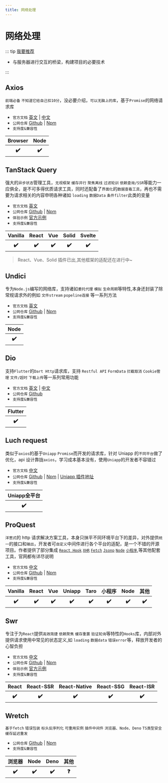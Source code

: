 ```yaml
---
title: 网络处理
---
```


# 网络处理

::: tip [我要推荐](https://github.com/itmanyong/web-resources/edit/master/docs/platform/fc/ecology/request.md)

-   与服务器进行交互的桥梁，构建项目的必要技术

:::

## Axios <ProjectBadge starts='axios/axios' version='axios' />

`前端必备` `不知道它给自己扣10分`，没必要介绍，`可以无脑上的库`，基于`Promise`的网络请求库

-   `官方文档` [英文](https://www.axios-http.cn/en/) | [中文](https://www.axios-http.cn/)
-   `公网仓库` [Github](https://github.com/axios/axios) | [Npm](https://www.npmjs.com/package/axios)
-   `支持度&兼容性`
<table class='mini_table'>
    <thead>
        <tr>
            <th>Browser</th>
            <th>Node</th>
        </tr>
    </thead>
    <tbody>
        <tr>
            <th>✔️</th>
            <th>✔️</th>
        </tr>
    </tbody>
</table>

## TanStack Query <ProjectBadge starts='tanstack/query' version='@tanstack/query-core' />

强大的`异步状态`管理工具，`无视框架` `缓存并行` `聚焦离线` `过滤轮训` `依赖查询/SSR`等能力一应俱全，是不可多得优质请求工具，同时还配备了`界面化`的`数据查看工具`，再也不需要为请求相关的内容申明各种诸如 `loading` `数据Data` `条件filter`此类的变量

-   `官方文档` [英文](https://tanstack.com/query)
-   `公网仓库` [Github](https://github.com/tanstack/query) | [Npm](https://www.npmjs.com/package/@tanstack/query-core)
-   `体验示例` [官方示例](https://tanstack.com/query/v4/docs/examples/react/simple)
-   `支持度&兼容性`
<table class='mini_table'>
    <thead>
        <tr>
            <th>Vanilla</th>
            <th>React</th>
            <th>Vue</th>
            <th>Solid</th>
            <th>Svelte</th>
        </tr>
    </thead>
    <tbody>
        <tr>
            <th>✔️</th>
            <th>✔️</th>
            <th>✔️</th>
            <th>✔️</th>
            <th>✔️</th>
        </tr>
    </tbody>
</table>

> React、Vue、Solid 插件已出,其他框架的适配还在进行中~

## Undici <ProjectBadge starts='nodejs/undici' version='undici' />

专为`Node.js`编写的网络库，支持诸如`委托代理` `模拟` `生命周期`等特性,本身还封装了除常规请求外的例如 `文件stream` `popeline连接` 等一系列方法

-   `官方文档` [英文](https://undici.nodejs.org/#/)
-   `公网仓库` [Github](https://github.com/nodejs/undici) | [Npm](https://www.npmjs.com/package/undici)
-   `支持度&兼容性`
<table class='mini_table'>
    <thead>
        <tr>
            <th>Node</th>
        </tr>
    </thead>
    <tbody>
        <tr>
            <th>✔️</th>
        </tr>
    </tbody>
</table>

## Dio <ProjectBadge starts='flutterchina/dio' />

支持`Flutter`的`Dart Http`请求库，支持 `Restful API` `FormData` `拦截取消` `Cookie管理` `文件/超时` `下载上传`等一系列常用功能

-   `官方文档` [英文](https://github.com/flutterchina/dio) | [中文](https://github.com/flutterchina/dio/blob/flutter/README-ZH.md)
-   `公网仓库` [Github](https://github.com/flutterchina/dio)
-   `支持度&兼容性`
<table class='mini_table'>
    <thead>
        <tr>
            <th>Flutter</th>
        </tr>
    </thead>
    <tbody>
        <tr>
            <th>✔️</th>
        </tr>
    </tbody>
</table>

## Luch request <ProjectBadge starts='flutterchina/dio' version='luch-request' />

类似于`axios`的基于`Uniapp` `Promise`而开发的请求库，针对 Uniapp 的`不同平台`做了优化，api 设计靠拢`axios`，学习成本基本没有，使用`Uniapp`的开发者不容错过

-   `官方文档` [中文](https://www.quanzhan.co/luch-request/)
-   `公网仓库` [Github](https://github.com/lei-mu/luch-request) | [Npm](https://www.npmjs.com/package/luch-request) | [Uniapp 插件地址](https://ext.dcloud.net.cn/plugin?id=392)
-   `支持度&兼容性`
<table class='mini_table'>
    <thead>
        <tr>
            <th>Uniapp全平台</th>
        </tr>
    </thead>
    <tbody>
        <tr>
            <th>✔️</th>
        </tr>
    </tbody>
</table>

## ProQuest <ProjectBadge starts='xdoer/PreQuest' version='@prequest/core' />

`洋葱式`的 http 请求解决方案工具，本身只抹平不同环境平台下的差异，对外提供`统一`的接口和`输出`，开发者可`自定义`中间件进行各个平台的适配，是一个不错的开源项目。作者提供了部分集成 [`React Hook`](https://www.npmjs.com/package/@prequest/use-request) [`XHR`](https://www.npmjs.com/package/@prequest/xhr) [`Fetch`](https://www.npmjs.com/package/@prequest/fetch) [`Jsonp`](https://www.npmjs.com/package/@prequest/jsonp) [`Node`](https://www.npmjs.com/package/@prequest/node) [`小程序`](https://www.npmjs.com/package/@prequest/miniprogram),等其他配套工具，官网都有详尽说明

-   `官方文档` [中文](https://pre-quest.vercel.app/#/)
-   `公网仓库` [Github](https://github.com/xdoer/PreQuest) | [Npm](https://www.npmjs.com/package/@prequest/core)
-   `支持度&兼容性`
<table class='mini_table'>
    <thead>
        <tr>
            <th>Vanilla</th>
            <th>React</th>
            <th>Vue</th>
            <th>Uniapp</th>
            <th>Taro</th>
            <th>小程序</th>
            <th>Node</th>
            <th>其他</th>
        </tr>
    </thead>
    <tbody>
        <tr>
            <th>✔️</th>
            <th>✔️</th>
            <th>✔️</th>
            <th>✔️</th>
            <th>✔️</th>
            <th>✔️</th>
            <th>✔️</th>
            <th>✔️</th>
        </tr>
    </tbody>
</table>

## Swr <ProjectBadge starts='vercel/swr' version='swr' />

专注于为`React`提供`高效简捷` `依赖聚焦` `缓存重置` `验证轮询`等特性的`Hooks`库，内部对外提供请求使用中常见的状态定义,如 `loading` `数据data` `错误error`等，释放开发者的心智负担

-   `官方文档` [中文](https://swr.vercel.app/zh-CN)
-   `公网仓库` [Github](https://github.com/vercel/swr) | [Npm](https://www.npmjs.com/package/swr)
-   `体验示例` [官方示例](https://swr.vercel.app/zh-CN/examples/basic)
-   `支持度&兼容性`
<table class='mini_table'>
    <thead>
        <tr>
            <th>React</th>
            <th>React-SSR</th>
            <th>React-Native</th>
            <th>React-SSG</th>
            <th>React-ISR</th>
        </tr>
    </thead>
    <tbody>
        <tr>
            <th>✔️</th>
            <th>✔️</th>
            <th>✔️</th>
            <th>✔️</th>
            <th>✔️</th>
        </tr>
    </tbody>
</table>

## Wretch <ProjectBadge starts='elbywan/wretch' version='wretch' />

`基于fetch` `错误包装` `标头反序列化` `可重用实例` `插件中间件` `浏览器、Node、Deno` `TS类型安全` `缓存延迟重发`

-   `公网仓库` [Github](https://github.com/elbywan/wretch) | [Npm](https://www.npmjs.com/package/wretch)
-   `支持度&兼容性`
<table class='mini_table'>
    <thead>
        <tr>
            <th>浏览器</th>
            <th>Node</th>
            <th>Deno</th>
            <th>其他</th>
        </tr>
    </thead>
    <tbody>
        <tr>
            <th>✔️</th>
            <th>✔️</th>
            <th>✔️</th>
            <th>❓</th>
        </tr>
    </tbody>
</table>
